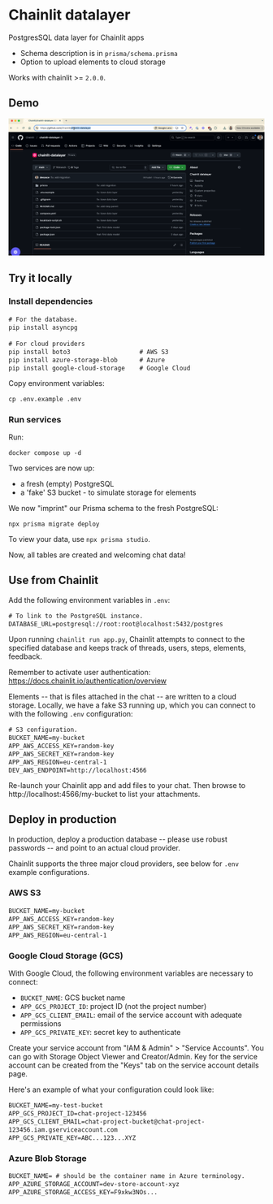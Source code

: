 # Chainlit datalayer

PostgresSQL data layer for Chainlit apps
- Schema description is in `prisma/schema.prisma`
- Option to upload elements to cloud storage

Works with chainlit >= `2.0.0`.

## Demo

![Data layer demo](./demo.gif)

## Try it locally

### Install dependencies

```
# For the database.
pip install asyncpg

# For cloud providers
pip install boto3                   # AWS S3
pip install azure-storage-blob      # Azure
pip install google-cloud-storage    # Google Cloud
```

Copy environment variables:
```
cp .env.example .env
```

### Run services

Run:

```docker
docker compose up -d
```

Two services are now up:
- a fresh (empty) PostgreSQL
- a 'fake' S3 bucket - to simulate storage for elements

We now "imprint" our Prisma schema to the fresh PostgreSQL:
```
npx prisma migrate deploy
```

To view your data, use `npx prisma studio`.

Now, all tables are created and welcoming chat data!

## Use from Chainlit

Add the following environment variables in `.env`:
```
# To link to the PostgreSQL instance.
DATABASE_URL=postgresql://root:root@localhost:5432/postgres
```

Upon running `chainlit run app.py`, Chainlit attempts to connect to the 
specified database and keeps track of threads, users, steps, elements, feedback. 

Remember to activate user authentication: https://docs.chainlit.io/authentication/overview

Elements -- that is files attached in the chat -- are written to a cloud storage. 
Locally, we have a fake S3 running up, which you can connect to with the following
`.env` configuration:

```
# S3 configuration.
BUCKET_NAME=my-bucket
APP_AWS_ACCESS_KEY=random-key
APP_AWS_SECRET_KEY=random-key
APP_AWS_REGION=eu-central-1
DEV_AWS_ENDPOINT=http://localhost:4566
```

Re-launch your Chainlit app and add files to your chat. Then browse to 
http://localhost:4566/my-bucket to list your attachments. 

## Deploy in production

In production, deploy a production database -- please use robust passwords --
and point to an actual cloud provider. 

Chainlit supports the three major cloud providers, see below for `.env` example
configurations.

### AWS S3

```
BUCKET_NAME=my-bucket
APP_AWS_ACCESS_KEY=random-key
APP_AWS_SECRET_KEY=random-key
APP_AWS_REGION=eu-central-1
```

### Google Cloud Storage (GCS)

With Google Cloud, the following environment variables are necessary to connect:
- `BUCKET_NAME`: GCS bucket name
- `APP_GCS_PROJECT_ID`: project ID (not the project number)
- `APP_GCS_CLIENT_EMAIL`: email of the service account with adequate permissions 
- `APP_GCS_PRIVATE_KEY`: secret key to authenticate

Create your service account from "IAM & Admin" > "Service Accounts". 
You can go with Storage Object Viewer and Creator/Admin. 
Key for the service account can be created from the "Keys" tab on the service account
details page. 

Here's an example of what your configuration could look like:
```
BUCKET_NAME=my-test-bucket
APP_GCS_PROJECT_ID=chat-project-123456
APP_GCS_CLIENT_EMAIL=chat-project-bucket@chat-project-123456.iam.gserviceaccount.com
APP_GCS_PRIVATE_KEY=ABC...123...XYZ
```

### Azure Blob Storage

```
BUCKET_NAME= # should be the container name in Azure terminology.
APP_AZURE_STORAGE_ACCOUNT=dev-store-account-xyz
APP_AZURE_STORAGE_ACCESS_KEY=F9xkw3NOs...
```
